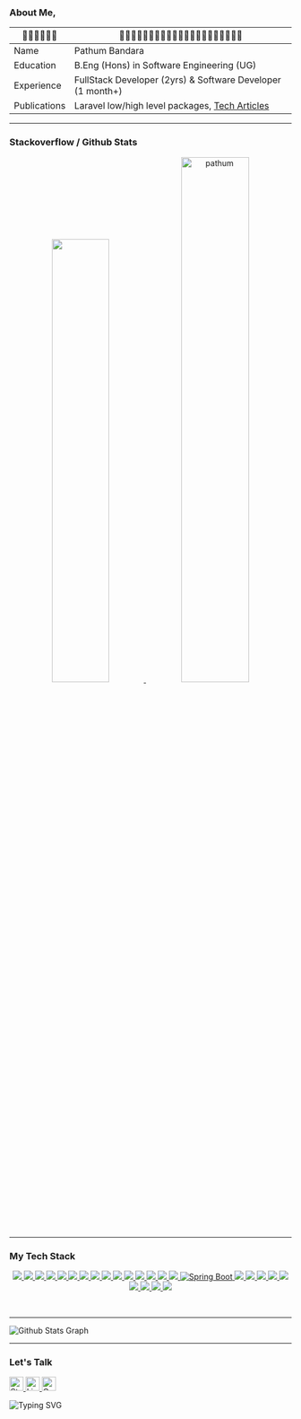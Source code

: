 ### About Me,
| 🔹🔹🔹🔹🔹🔹 | 🔹🔹🔹🔹🔹🔹🔹🔹🔹🔹🔹🔹🔹🔹🔹🔹🔹🔹🔹🔹🔹  |
| ----------- | -------------------------------- |
| Name   | Pathum Bandara |
| Education   | B.Eng (Hons) in Software Engineering (UG) |
| Experience  | FullStack Developer (2yrs) & Software Developer (1 month+) |
| Publications | Laravel low/high level packages, [Tech Articles](https://medium.com/@pathumb) |

<hr/>

### Stackoverflow / Github Stats
<p align="center">
<a href="#">
  <a href="https://stackoverflow.com/users/16347043/pathum-bandara" target="_blank"><img width="45%" src="https://readme-components.vercel.app/api?component=stackoverflow&stackoverflowid=16347043&textfill=black&fill=linear-gradient%2862deg%2C%20%238EC5FC%200%25%2C%20%23E0C3FC%20100%25%29%3B%0A"> </a>
  <img width="49%" src="https://github-readme-streak-stats.herokuapp.com/?user=pathumB&theme=tokyonight" alt="pathum" />
</a>
</p>

<hr/>

### My Tech Stack

<p align="center">  

<!-- font end -->
<a href="#">
  <img src="https://readme-components.vercel.app/api?component=logo&fill=black&logo=react&animation=spin&svgfill=15d8fe">  
</a>
<a href="#">
  <img src="https://readme-components.vercel.app/api?component=logo&fill=black&logo=angular&svgfill=DD0031">  
</a>
<a href="#">
  <img src="https://readme-components.vercel.app/api?component=logo&fill=black&logo=vue.js&svgfill=4FC08D">
</a>
<a href="#">
  <img  src="https://readme-components.vercel.app/api?component=logo&fill=black&logo=typescript&svgfill=2d79c7">
</a>
<a href="#">
  <img src="https://readme-components.vercel.app/api?component=logo&fill=black&logo=jquery&svgfill=0769AD">
</a>
<a href="#">
  <img  src="https://readme-components.vercel.app/api?component=logo&fill=black&logo=javascript&svgfill=f6df1c">
</a>
<a href="#">
  <img src="https://readme-components.vercel.app/api?component=logo&fill=black&logo=ionic&svgfill=3880FF">
</a>
<a href="#">
  <img src="https://readme-components.vercel.app/api?component=logo&fill=black&logo=android&svgfill=00FF00">
</a>
<a href="#">
  <img src="https://readme-components.vercel.app/api?component=logo&fill=black&logo=html5&svgfill=E34F26">
</a>
<a href="#">
  <img  src="https://readme-components.vercel.app/api?component=logo&fill=black&logo=CSS3&svgfill=028dd1">
</a>
<a href="#">
  <img  src="https://readme-components.vercel.app/api?component=logo&fill=black&logo=sass&svgfill=cd6799">
</a>

<!-- back end -->
<a href="#">
  <img src="https://readme-components.vercel.app/api?component=logo&fill=black&logo=mongodb&svgfill=47A248">
</a>
<a href="#">
  <img src="https://readme-components.vercel.app/api?component=logo&fill=black&logo=mysql&svgfill=3498db">
</a>
<a href="#">
  <img src="https://readme-components.vercel.app/api?component=logo&fill=black&logo=firebase&svgfill=FFCA28">
</a>
<a href="#">
  <img src="https://readme-components.vercel.app/api?component=logo&fill=black&logo=java&svgfill=FF5722">
</a>
<a href="#">
  <img src="https://readme-components.vercel.app/api?component=logo&fill=black&logo=spring&svgfill=6DB33F" alt="Spring Boot" />  
</a>
<a href="#">
  <img src="https://readme-components.vercel.app/api?component=logo&fill=black&logo=laravel&svgfill=FF2D20">
</a>
<a href="#">
  <img src="https://readme-components.vercel.app/api?component=logo&fill=black&logo=php&svgfill=777BB4">
</a>

<!-- other end -->
<a href="#">
  <img src="https://readme-components.vercel.app/api?component=logo&fill=black&logo=git&svgfill=F05032">
</a>
<a href="#">
  <img  src="https://readme-components.vercel.app/api?component=logo&fill=black&logo=github">
</a>
<a href="#">
  <img src="https://readme-components.vercel.app/api?component=logo&fill=black&logo=gitlab&svgfill=FCA121">
</a>
<a href="#">
  <img src="https://readme-components.vercel.app/api?component=logo&fill=black&logo=bitbucket&svgfill=0052CC">
</a>
<a href="#">
  <img src="https://readme-components.vercel.app/api?component=logo&fill=black&logo=docker&svgfill=2496ED">
</a>
<a href="#">
  <img src="https://readme-components.vercel.app/api?component=logo&fill=black&logo=linux&svgfill=FCC624">
</a>
<a href="#">
  <img src="https://readme-components.vercel.app/api?component=logo&fill=black&logo=amazonaws&svgfill=FF9900">
</a>
</p>

<br/> 
<hr/>

![Github Stats Graph](https://github-profile-summary-cards.vercel.app/api/cards/profile-details?username=PathumB&theme=radical&hide_border=true)

<hr/>

### Let's Talk
<div align="left">
  <p style="display: inline;">
    <a href="https://stackoverflow.com/users/16347043/pathum-bandara" target="_blank">
      <img src="https://img.shields.io/static/v1?label=|&message=STACK OVERFLOW&color=1D1D1D&style=plastic&logo=stackoverflow&logo-color=white" height="25" alt="Stack Overflow logo" />
    </a>
  </p>
  <p style="display: inline;">
    <a href="https://www.linkedin.com/in/pathum-bandara-853892210/" target="_blank">
      <img src="https://img.shields.io/static/v1?label=|&message=LINKED-IN&color=1D1D1D&style=plastic&logo=linkedin&logo-color=white" height="25" alt="LinkedIn logo" />
    </a>
  </p>
  <p style="display: inline;">
    <a href="mailto:pathumbandarame@gmail.com" target="_blank">
      <img src="https://img.shields.io/static/v1?label=|&message=EMAIL&color=1D1D1D&style=plastic&logo=gmail&logo-color=white" height="25" alt="Gmail logo" />
    </a>
  </p>

  ![Typing SVG](https://readme-typing-svg.demolab.com/?lines=Code+with+passion...;Have+a+nice+day!)
  
</div>



